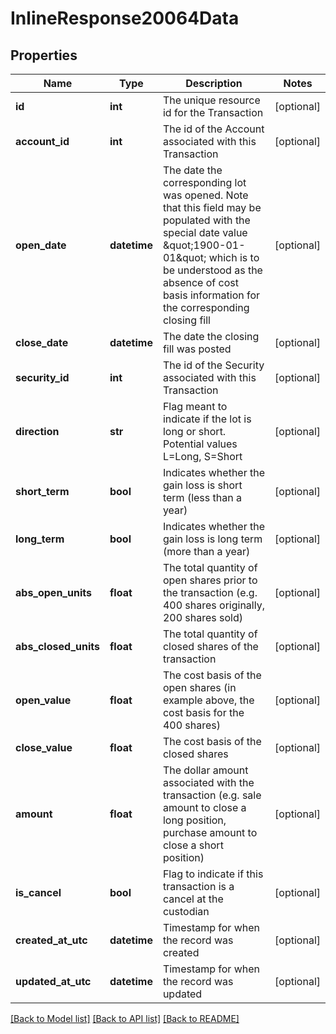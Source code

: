 # InlineResponse20064Data

## Properties
Name | Type | Description | Notes
------------ | ------------- | ------------- | -------------
**id** | **int** | The unique resource id for the Transaction | [optional] 
**account_id** | **int** | The id of the Account associated with this Transaction | [optional] 
**open_date** | **datetime** | The date the corresponding lot was opened. Note that this field may be populated with the special date value \&quot;1900-01-01\&quot; which is to be understood as the absence of cost basis information for the corresponding closing fill | [optional] 
**close_date** | **datetime** | The date the closing fill was posted | [optional] 
**security_id** | **int** | The id of the Security associated with this Transaction | [optional] 
**direction** | **str** | Flag meant to indicate if the lot is long or short. Potential values L&#x3D;Long, S&#x3D;Short | [optional] 
**short_term** | **bool** | Indicates whether the gain loss is short term (less than a year) | [optional] 
**long_term** | **bool** | Indicates whether the gain loss is long term (more than a year) | [optional] 
**abs_open_units** | **float** | The total quantity of open shares prior to the transaction (e.g. 400 shares originally, 200 shares sold) | [optional] 
**abs_closed_units** | **float** | The total quantity of closed shares of the transaction | [optional] 
**open_value** | **float** | The cost basis of the open shares (in example above, the cost basis for the 400 shares) | [optional] 
**close_value** | **float** | The cost basis of the closed shares | [optional] 
**amount** | **float** | The dollar amount associated with the transaction (e.g. sale amount to close a long position, purchase amount to close a short position) | [optional] 
**is_cancel** | **bool** | Flag to indicate if this transaction is a cancel at the custodian | [optional] 
**created_at_utc** | **datetime** | Timestamp for when the record was created | [optional] 
**updated_at_utc** | **datetime** | Timestamp for when the record was updated | [optional] 

[[Back to Model list]](../README.md#documentation-for-models) [[Back to API list]](../README.md#documentation-for-api-endpoints) [[Back to README]](../README.md)


